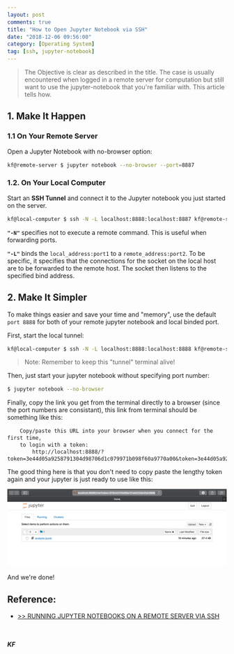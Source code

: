 ```yaml
---
layout: post
comments: true
title: "How to Open Jupyter Notebook via SSH"
date: "2018-12-06 09:56:00"
category: [Operating System]
tag: [ssh, jupyter-notebook]
---
```


> The Objective is clear as described in the title. The case is usually encountered when logged in a remote server for computation but still want to use the jupyter-notebook that you're familiar with. This article tells how.

<!--more-->

## 1. Make It Happen
### 1.1 On Your Remote Server
Open a Jupyter Notebook with no-browser option:
```bash
kf@remote-server $ jupyter notebook --no-browser --port=8887
```

### 1.2. On Your Local Computer
Start an **SSH Tunnel** and connect it to the Jupyter notebook you just started on the server.
```bash
kf@local-computer $ ssh -N -L localhost:8888:localhost:8887 kf@remote-server
```

**`"-N"`** specifies not to execute a remote command. This is useful when forwarding ports.


**`"-L"`** binds the `local_address:port1` to a `remote_address:port2`. To be specific, it specifies that the connections for the socket on the local host are to be forwarded to the remote host. The socket then listens to the specified bind address.

## 2. Make It Simpler
To make things easier and save your time and "memory", use the default `port 8888` for both of your remote jupyter notebook and local binded port.

First, start the local tunnel:
```bash
kf@local-computer $ ssh -N -L localhost:8888:localhost:8888 kf@remote-server
```
> Note: Remember to keep this "tunnel" terminal alive!

Then, just start your jupyter notebook without specifying port number:
```bash
$ jupyter notebook --no-browser
```
Finally, copy the link you get from the terminal directly to a browser (since the port numbers are consistant), this link from terminal should be something like this:
```
	Copy/paste this URL into your browser when you connect for the first time,
    to login with a token:
        http://localhost:8888/?token=3e44d05a9258791304d98706d1c079971b098f60a9770a00&token=3e44d05a9258791304d98706d1c079971b098f60a9770a00
```

The good thing here is that you don't need to copy paste the lengthy token again and your jupyter is just ready to use like this:

![](/public/img/20181206-jupyter.png)

And we're done!

## Reference:
- [>> RUNNING JUPYTER NOTEBOOKS ON A REMOTE SERVER VIA SSH](https://techtalktone.wordpress.com/2017/03/28/running-jupyter-notebooks-on-a-remote-server-via-ssh/)

<br><br>***KF*** 
